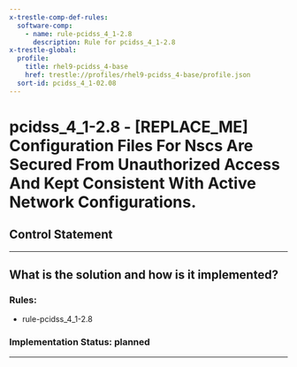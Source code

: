 ```yaml
---
x-trestle-comp-def-rules:
  software-comp:
    - name: rule-pcidss_4_1-2.8
      description: Rule for pcidss_4_1-2.8
x-trestle-global:
  profile:
    title: rhel9-pcidss_4-base
    href: trestle://profiles/rhel9-pcidss_4-base/profile.json
  sort-id: pcidss_4_1-02.08
---
```


# pcidss_4_1-2.8 - \[REPLACE_ME\] Configuration Files For Nscs Are Secured From Unauthorized Access And Kept Consistent With Active Network Configurations.

## Control Statement

______________________________________________________________________

## What is the solution and how is it implemented?

<!-- For implementation status enter one of: implemented, partial, planned, alternative, not-applicable -->

<!-- Note that the list of rules under ### Rules: is read-only and changes will not be captured after assembly to JSON -->

<!-- Add control implementation description here for control: pcidss_4_1-2.8 -->

### Rules:

  - rule-pcidss_4_1-2.8

### Implementation Status: planned

______________________________________________________________________
